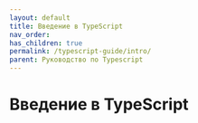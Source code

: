 ```yaml
---
layout: default
title: Введение в TypeScript
nav_order:
has_children: true
permalink: /typescript-guide/intro/
parent: Руководство по Typescript
---
```


# Введение в TypeScript
